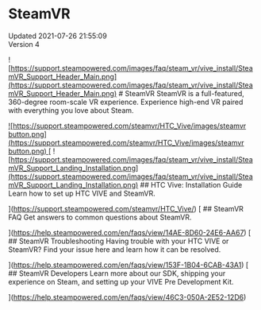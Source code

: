 # SteamVR
Updated 2021-07-26 21:55:09  
Version 4  

![https://support.steampowered.com/images/faq/steam_vr/vive_install/SteamVR_Support_Header_Main.png](https://support.steampowered.com/images/faq/steam_vr/vive_install/SteamVR_Support_Header_Main.png)  # SteamVR
SteamVR is a full-featured, 360-degree room-scale VR experience. Experience high-end VR paired with everything you love about Steam.  
  
[ ![https://support.steampowered.com/steamvr/HTC_Vive/images/steamvr button.png](https://support.steampowered.com/steamvr/HTC_Vive/images/steamvr button.png)  ](https://store.steampowered.com/app/250820/SteamVR/)  [ ![https://support.steampowered.com/images/faq/steam_vr/vive_install/SteamVR_Support_Landing_Installation.png](https://support.steampowered.com/images/faq/steam_vr/vive_install/SteamVR_Support_Landing_Installation.png) ## HTC Vive: Installation Guide
Learn how to set up HTC VIVE and SteamVR.  
  
](https://support.steampowered.com/steamvr/HTC_Vive/) [ ## SteamVR FAQ
Get answers to common questions about SteamVR.  
  
](https://help.steampowered.com/en/faqs/view/14AE-8D60-24E6-AA67) [ ## SteamVR Troubleshooting
Having trouble with your HTC VIVE or SteamVR? Find your issue here and learn how it can be resolved.  
  
](https://help.steampowered.com/en/faqs/view/153F-1B04-6CAB-43A1) [ ## SteamVR Developers
Learn more about our SDK, shipping your experience on Steam, and setting up your VIVE Pre Development Kit.  
  
](https://help.steampowered.com/en/faqs/view/46C3-050A-2E52-12D6)